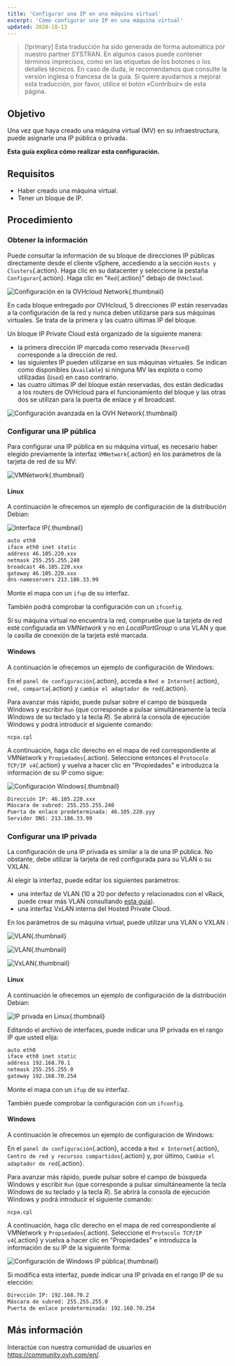 ```yaml
---
title: 'Configurar una IP en una máquina virtual'
excerpt: 'Cómo configurar una IP en una máquina virtual'
updated: 2020-10-13
---
```


> [!primary]
> Esta traducción ha sido generada de forma automática por nuestro partner SYSTRAN. En algunos casos puede contener términos imprecisos, como en las etiquetas de los botones o los detalles técnicos. En caso de duda, le recomendamos que consulte la versión inglesa o francesa de la guía. Si quiere ayudarnos a mejorar esta traducción, por favor, utilice el botón «Contribuir» de esta página.
> 

## Objetivo

Una vez que haya creado una máquina virtual (MV) en su infraestructura, puede asignarle una IP pública o privada.

**Esta guía explica cómo realizar esta configuración.**

## Requisitos

- Haber creado una máquina virtual.
- Tener un bloque de IP.

## Procedimiento

### Obtener la información

Puede consultar la información de su bloque de direcciones IP públicas directamente desde el cliente vSphere, accediendo a la sección `Hosts y Clusters`{.action}. Haga clic en su datacenter y seleccione la pestaña `Configurar`{.action}. Haga clic en "`Red`{.action}" debajo de `OVHcloud`.

![Configuración en la OVHcloud Network](images_01config_ip_ovh_network.png){.thumbnail}

En cada bloque entregado por OVHcloud, 5 direcciones IP están reservadas a la configuración de la red y nunca deben utilizarse para sus máquinas virtuales. Se trata de la primera y las cuatro últimas IP del bloque.

Un bloque IP Private Cloud está organizado de la siguiente manera:

- la primera dirección IP marcada como reservada (`Reserved`) corresponde a la dirección de red.
- las siguientes IP pueden utilizarse en sus máquinas virtuales. Se indican como disponibles (`Available`) si ninguna MV las explota o como utilizadas (`Used`) en caso contrario.
- las cuatro últimas IP del bloque están reservadas, dos están dedicadas a los routers de OVHcloud para el funcionamiento del bloque y las otras dos se utilizan para la puerta de enlace y el broadcast.

![Configuración avanzada en la OVH Network](images_02config_ip_ovh_network_advanced.png){.thumbnail}

### Configurar una IP pública

Para configurar una IP pública en su máquina virtual, es necesario haber elegido previamente la interfaz `VMNetwork`{.action} en los parámetros de la tarjeta de red de su MV:

![VMNetwork](images_03vmnetwork.png){.thumbnail}

#### Linux

A continuación le ofrecemos un ejemplo de configuración de la distribución Debian:

![Interface IP](images_config_ip_interfaces.jpg){.thumbnail}

```sh
auto eth0
iface eth0 inet static
address 46.105.220.xxx
netmask 255.255.255.240
broadcast 46.105.220.xxx
gateway 46.105.220.xxx
dns-nameservers 213.186.33.99
```

Monte el mapa con un `ifup` de su interfaz.

También podrá comprobar la configuración con un `ifconfig`.

Si su máquina virtual no encuentra la red, compruebe que la tarjeta de red esté configurada en *VMNetwork* y no en *LocalPortGroup* o una VLAN y que la casilla de conexión de la tarjeta esté marcada.

#### Windows

A continuación le ofrecemos un ejemplo de configuración de Windows:

En el `panel de configuración`{.action}, acceda a `Red e Internet`{.action}, `red, comparta`{.action} y `cambie el adaptador de red`{.action}.

Para avanzar más rápido, puede pulsar sobre el campo de búsqueda Windows y escribir `Run` (que corresponde a pulsar simultáneamente la tecla *Windows* de su teclado y la tecla *R*). Se abrirá la consola de ejecución Windows y podrá introducir el siguiente comando:

```shell
ncpa.cpl
```

A continuación, haga clic derecho en el mapa de red correspondiente al VMNetwork y `Propiedades`{.action). Seleccione entonces el `Protocolo TCP/IP v4`{.action} y vuelva a hacer clic en "Propiedades" e introduzca la información de su IP como sigue:

![Configuración Windows](images_config_ip_windows.jpg){.thumbnail}

```sh
Dirección IP: 46.105.220.xxx
Máscara de subred: 255.255.255.240
Puerta de enlace predeterminada: 46.105.220.yyy
Servidor DNS: 213.186.33.99
```

### Configurar una IP privada

La configuración de una IP privada es similar a la de una IP pública. No obstante, debe utilizar la tarjeta de red configurada para su VLAN o su VXLAN.

Al elegir la interfaz, puede editar los siguientes parámetros:

- una interfaz de VLAN (10 a 20 por defecto y relacionados con el vRack, puede crear más VLAN consultando [esta guía](creation_vlan1.)).
- una interfaz VxLAN interna del Hosted Private Cloud.

En los parámetros de su máquina virtual, puede utilizar una VLAN o VXLAN :

![VLAN](images_04vlanBis.png){.thumbnail}

![VLAN](images_05vlan.png){.thumbnail}

![VxLAN](06vxlan.png){.thumbnail}

#### Linux

A continuación le ofrecemos un ejemplo de configuración de la distribución Debian:

![IP privada en Linux](images_linux_private.PNG){.thumbnail}

Editando el archivo de interfaces, puede indicar una IP privada en el rango IP que usted elija:

```sh
auto eth0
iface eth0 inet static
address 192.168.70.1
netmask 255.255.255.0
gateway 192.168.70.254
```

Monte el mapa con un `ifup` de su interfaz.

También puede comprobar la configuración con un `ifconfig`.

#### Windows

A continuación le ofrecemos un ejemplo de configuración de Windows:

En el `panel de configuración`{.action}, acceda a `Red e Internet`{.action}, `Centro de red y recursos compartidos`{.action} y, por último, `Cambie el adaptador de red`{.action}.

Para avanzar más rápido, puede pulsar sobre el campo de búsqueda Windows y escribir `Run` (que corresponde a pulsar simultáneamente la tecla *Windows* de su teclado y la tecla *R*). Se abrirá la consola de ejecución Windows y podrá introducir el siguiente comando:

```shell
ncpa.cpl
```

A continuación, haga clic derecho en el mapa de red correspondiente al VMNetwork y `Propiedades`{.action). Seleccione el `Protocolo TCP/IP v4`{.action} y vuelva a hacer clic en "Propiedades" e introduzca la información de su IP de la siguiente forma:

![Configuración de Windows IP pública](images_windows_private.PNG){.thumbnail}

Si modifica esta interfaz, puede indicar una IP privada en el rango IP de su elección:

```sh
Dirección IP: 192.168.70.2
Máscara de subred: 255.255.255.0
Puerta de enlace predeterminada: 192.168.70.254
```

## Más información

Interactúe con nuestra comunidad de usuarios en <https://community.ovh.com/en/>.
